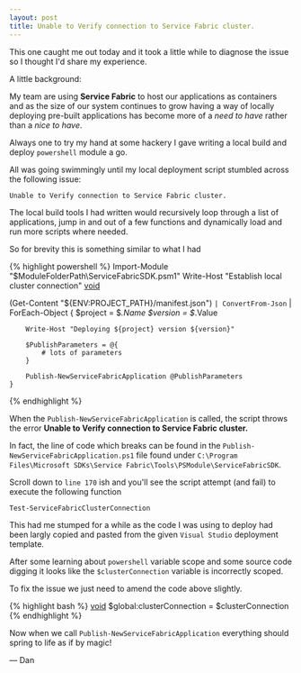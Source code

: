 ```yaml
---
layout: post
title: Unable to Verify connection to Service Fabric cluster.
---
```


This one caught me out today and it took a little while to diagnose the issue so I thought I'd share my experience.

A little background:

My team are using **Service Fabric** to host our applications as containers and as the size of our system continues to grow
having a way of locally deploying pre-built applications has become more of a *need to have* rather than a *nice to have*.

Always one to try my hand at some hackery I gave writing a local build and deploy `powershell` module a go.

All was going swimmingly until my local deployment script stumbled across the following issue:

```
Unable to Verify connection to Service Fabric cluster.
```

The local build tools I had written would recursively loop through a list of applications, jump in and out of a few functions
and dynamically load and run more scripts where needed.

So for brevity this is something similar to what I had

{% highlight powershell %}
Import-Module "$ModuleFolderPath\ServiceFabricSDK.psm1"
Write-Host "Establish local cluster connection"
[void](Connect-ServiceFabricCluster)

(Get-Content "${ENV:PROJECT_PATH}/manifest.json") `
    | ConvertFrom-Json `
    | ForEach-Object {
		$project = $_.Name
		$version = $_.Value
        
		Write-Host "Deploying ${project} version ${version}"
		
		$PublishParameters = @{
			# lots of parameters
		}

		Publish-NewServiceFabricApplication @PublishParameters
    }
{% endhighlight %}

When the `Publish-NewServiceFabricApplication` is called, the script throws the error **Unable to Verify connection to Service Fabric cluster.**

In fact, the line of code which breaks can be found in the `Publish-NewServiceFabricApplication.ps1` file found under
`C:\Program Files\Microsoft SDKs\Service Fabric\Tools\PSModule\ServiceFabricSDK`.

Scroll down to `line 170` ish and you'll see the script attempt (and fail) to execute the following function

```
Test-ServiceFabricClusterConnection
```

This had me stumped for a while as the code I was using to deploy had been largly copied and pasted from the given
`Visual Studio` deployment template.

After some learning about `powershell` variable scope and some source code digging it looks like the `$clusterConnection`
variable is incorrectly scoped.

To fix the issue we just need to amend the code above slightly. 

{% highlight bash %}
[void](Connect-ServiceFabricCluster)
$global:clusterConnection = $clusterConnection
{% endhighlight %}

Now when we call `Publish-NewServiceFabricApplication` everything should spring to life as if by magic!

&mdash; Dan